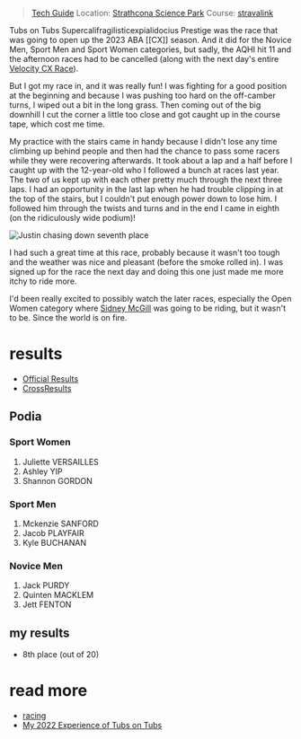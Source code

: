 
> [Tech Guide](https://www.albertabicycle.ab.ca/uploads/files/TubsOnTubsTechGuide2023_Draft.pdf) 
> Location: [Strathcona Science Park](strathconasciencepark.md)
> Course: [stravalink](https://www.strava.com/segments/35335653)

Tubs on Tubs Supercalifragilisticexpialidocius Prestige was the race that was going to open up the 2023 ABA [[CX]] season. And it did for the Novice Men, Sport Men and Sport Women categories, but sadly, the AQHI hit 11 and the afternoon races had to be cancelled (along with the next day's entire [Velocity CX Race](230903-velocitycross2023.md)).

But I got my race in, and it was really fun! I was fighting for a good position at the beginning and because I was pushing too hard on the off-camber turns, I wiped out a bit in the long grass. Then coming out of the big downhill I cut the corner a little too close and got caught up in the course tape, which cost me time.

My practice with the stairs came in handy because I didn't lose any time climbing up behind people and then had the chance to pass some racers while they were recovering afterwards. It took about a lap and a half before I caught up with the 12-year-old who I followed a bunch at races last year. The two of us kept up with each other pretty much through the next three laps. I had an opportunity in the last lap when he had trouble clipping in at the top of the stairs, but I couldn't put enough power down to lose him. I followed him through the twists and turns and in the end I came in eighth (on the ridiculously wide podium)!

![Justin chasing down seventh place](/pics/tubs23_chase.jpg)

I had such a great time at this race, probably because it wasn't too tough and the weather was nice and pleasant (before the smoke rolled in). I was signed up for the race the next day and doing this one just made me more itchy to ride more.

I'd been really excited to possibly watch the later races, especially the Open Women category where [Sidney McGill](https://cyclocross24.com/rider/sidney-mcgill-/) was going to be riding, but it wasn't to be. Since the world is on fire.
# results

* [Official Results](https://www.albertabicycle.ab.ca)
* [CrossResults](https://www.crossresults.com/race/11645)

## Podia

### Sport Women

1. Juliette VERSAILLES
2. Ashley YIP
3. Shannon GORDON

### Sport Men

1. Mckenzie SANFORD
2. Jacob PLAYFAIR
3. Kyle BUCHANAN

### Novice Men

1. Jack PURDY
2. Quinten MACKLEM
3. Jett FENTON

## my results

* 8th place (out of 20)

# read more

* [racing](racing.md)
* [My 2022 Experience of Tubs on Tubs](220902-tubsontubs2022.md)
